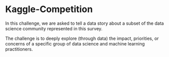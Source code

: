 # Kaggle-Competition

In this challenge, we are asked to tell a data story about a subset of the data science community represented in this survey.

The challenge is to deeply explore (through data) the impact, priorities, or concerns of a specific group of data science and machine learning practitioners. 
